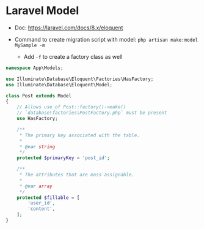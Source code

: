 # Laravel Model

* Doc: https://laravel.com/docs/8.x/eloquent

* Command to create migration script with model: `php artisan make:model MySample -m`

  * Add `-f` to create a factory class as well

```php
namespace App\Models;

use Illuminate\Database\Eloquent\Factories\HasFactory;
use Illuminate\Database\Eloquent\Model;

class Post extends Model
{
    // Allows use of Post::factory()->make()
    // `database\factories\PostFactory.php` must be present
    use HasFactory;

    /**
     * The primary key associated with the table.
     *
     * @var string
     */
    protected $primaryKey = 'post_id';

    /**
     * The attributes that are mass assignable.
     *
     * @var array
     */
    protected $fillable = [
        'user_id',
        'content',
    ];
}
```
